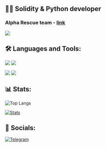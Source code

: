 ## 👨‍💻 Solidity & Python developer
### Alpha Rescue team - [link](https://t.me/rescue_alpha)
![](https://komarev.com/ghpvc/?username=Messxrem&color=blue&style=flat)
 
## 🛠 Languages and Tools:
![](https://img.shields.io/badge/Solidity-363636.svg?style=for-the-badge&logo=Solidity&logoColor=white)
![](https://img.shields.io/badge/Python-3776AB.svg?style=for-the-badge&logo=Python)

![](https://img.shields.io/badge/Node.js-339933.svg?style=for-the-badge&logo=nodedotjs&logoColor=white)
![](https://img.shields.io/badge/TypeScript-3178C6.svg?style=for-the-badge&logo=TypeScript&logoColor=white)

## 📊 Stats:
![Top Langs](https://github-readme-stats.vercel.app/api/top-langs/?username=Messxrem&layout=compact&theme=blue_navy)

[![Stats](https://github-readme-stats.vercel.app/api?username=Messxrem&show_icons=true&theme=blue_navy)](https://github-readme-stats.vercel.app/api?username=Messxrem&show_icons=true&theme=blue_navy)

## 🔗 Socials:
[![Telegram](https://img.shields.io/badge/-Telegram-090909?style=for-the-badge&logo=telegram)](https://t.me/Messxrem)
